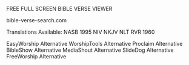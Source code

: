 FREE FULL SCREEN BIBLE VERSE VIEWER


bible-verse-search.com

Translations Available:
  NASB 1995
  NIV
  NKJV
  NLT
  RVR 1960


EasyWorship Alternative
WorshipTools Alternative
Proclaim Alternative
BibleShow Alternative
MediaShout Alternative
SlideDog Alternative
FreeWorship Alternative
